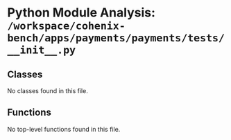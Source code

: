# Python Module Analysis: `/workspace/cohenix-bench/apps/payments/payments/tests/__init__.py`

## Classes

No classes found in this file.


## Functions

No top-level functions found in this file.
